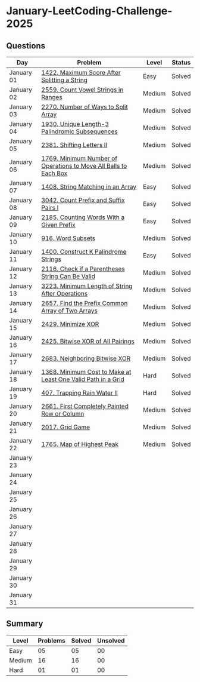 # January-LeetCoding-Challenge-2025

## Questions
| Day | Problem | Level | Status |
| --- | --- | --- | --- |
| January 01 | [1422. Maximum Score After Splitting a String](https://leetcode.com/problems/maximum-score-after-splitting-a-string/) | Easy | Solved |
| January 02 | [2559. Count Vowel Strings in Ranges](https://leetcode.com/problems/count-vowel-strings-in-ranges/) | Medium | Solved |
| January 03 | [2270. Number of Ways to Split Array](https://leetcode.com/problems/number-of-ways-to-split-array/) | Medium | Solved |
| January 04 | [1930. Unique Length-3 Palindromic Subsequences](https://leetcode.com/problems/unique-length-3-palindromic-subsequences/) | Medium | Solved |
| January 05 | [2381. Shifting Letters II](https://leetcode.com/problems/shifting-letters-ii/) | Medium | Solved |
| January 06 | [1769. Minimum Number of Operations to Move All Balls to Each Box](https://leetcode.com/problems/minimum-number-of-operations-to-move-all-balls-to-each-box/) | Medium | Solved |
| January 07 | [1408. String Matching in an Array](https://leetcode.com/problems/string-matching-in-an-array/) | Easy | Solved |
| January 08 | [3042. Count Prefix and Suffix Pairs I](https://leetcode.com/problems/count-prefix-and-suffix-pairs-i/) | Easy | Solved |
| January 09 | [2185. Counting Words With a Given Prefix](https://leetcode.com/problems/counting-words-with-a-given-prefix/) | Easy | Solved |
| January 10 | [916. Word Subsets](https://leetcode.com/problems/word-subsets/) | Medium | Solved |
| January 11 | [1400. Construct K Palindrome Strings](https://leetcode.com/problems/construct-k-palindrome-strings/) | Easy | Solved |
| January 12 | [2116. Check if a Parentheses String Can Be Valid](https://leetcode.com/problems/check-if-a-parentheses-string-can-be-valid/) | Medium | Solved |
| January 13 | [3223. Minimum Length of String After Operations](https://leetcode.com/problems/minimum-length-of-string-after-operations/) | Medium | Solved |
| January 14 | [2657. Find the Prefix Common Array of Two Arrays](https://leetcode.com/problems/find-the-prefix-common-array-of-two-arrays/) | Medium | Solved |
| January 15 | [2429. Minimize XOR](https://leetcode.com/problems/minimize-xor/) | Medium | Solved |
| January 16 | [2425. Bitwise XOR of All Pairings](https://leetcode.com/problems/bitwise-xor-of-all-pairings/) | Medium | Solved |
| January 17 | [2683. Neighboring Bitwise XOR](https://leetcode.com/problems/neighboring-bitwise-xor/) | Medium | Solved |
| January 18 | [1368. Minimum Cost to Make at Least One Valid Path in a Grid](https://leetcode.com/problems/minimum-cost-to-make-at-least-one-valid-path-in-a-grid/) | Hard | Solved |
| January 19 | [407. Trapping Rain Water II](https://leetcode.com/problems/trapping-rain-water-ii/) | Hard | Solved |
| January 20 | [2661. First Completely Painted Row or Column](https://leetcode.com/problems/first-completely-painted-row-or-column/) | Medium | Solved |
| January 21 | [2017. Grid Game](https://leetcode.com/problems/grid-game/) | Medium | Solved |
| January 22 | [1765. Map of Highest Peak](https://leetcode.com/problems/map-of-highest-peak/) | Medium | Solved |
| January 23 | []() |  |  |
| January 24 | []() |  |  |
| January 25 | []() |  |  |
| January 26 | []() |  |  |
| January 27 | []() |  |  |
| January 28 | []() |  |  |
| January 29 | []() |  |  |
| January 30 | []() |  |  |
| January 31 | []() |  |  |

## Summary
| Level  | Problems | Solved | Unsolved |
| ---    | --- | --- | --- |
| Easy   | 05 | 05 | 00 |
| Medium | 16 | 16 | 00 |
| Hard   | 01 | 01 | 00 |
